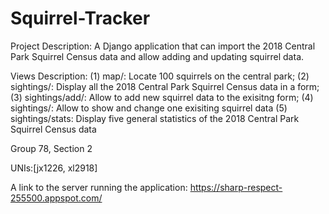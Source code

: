 # Squirrel-Tracker
Project Description: A Django application that can import the 2018 Central Park Squirrel Census data and allow adding and updating squirrel data.

Views Description:
(1) map/: Locate 100 squirrels on the central park;
(2) sightings/: Display all the 2018 Central Park Squirrel Census data in a form;
(3) sightings/add/: Allow to add new squirrel data to the exisitng form;
(4) sightings/<unique-squirrel-id>: Allow to show and change one exisiting squirrel data
(5) sightings/stats: Display five general statistics of the 2018 Central Park Squirrel Census data

Group 78, Section 2

UNIs:[jx1226, xl2918]

A link to the server running the application: https://sharp-respect-255500.appspot.com/
